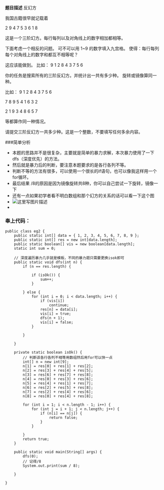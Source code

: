 ﻿**题目描述**
反幻方

我国古籍很早就记载着

2 9 4
7 5 3
6 1 8

这是一个三阶幻方。每行每列以及对角线上的数字相加都相等。

下面考虑一个相反的问题。
可不可以用 1~9 的数字填入九宫格。
使得：每行每列每个对角线上的数字和都互不相等呢？


这应该能做到。
比如：
9 1 2
8 4 3
7 5 6

你的任务是搜索所有的三阶反幻方。并统计出一共有多少种。
旋转或镜像算同一种。

比如：
9 1 2
8 4 3
7 5 6

7 8 9 
5 4 1
6 3 2

2 1 9
3 4 8
6 5 7

等都算作同一种情况。

请提交三阶反幻方一共多少种。这是一个整数，不要填写任何多余内容。

###简单分析

 - 本题的思路并不是很复杂，主要就是简单的暴力求解，本次暴力使用了一下dfs（深度优先）的方法。
 - 然后就是暴力后的判断，要注意本题要求的是各行各列不等。
 - 判断不等的方法有很多，可以使用一个很长的if语句，也可以像我这样用一个for循环。
 - 最后结果 /8的原因是因为镜像旋转共8种，你可以自己尝试一下旋转，镜像一下
 - 还有一点如果初学者看不明白数组和那个幻方的关系的话可以看一下这个图
 - ![这里写图片描述](http://img.blog.csdn.net/20170516204526922?watermark/2/text/aHR0cDovL2Jsb2cuY3Nkbi5uZXQvcXFfMjg4ODg4Mzc=/font/5a6L5L2T/fontsize/400/fill/I0JBQkFCMA==/dissolve/70/gravity/SouthEast)
 - 

### 奉上代码：
 

```
public class eg2 {
	public static int[] data = { 1, 2, 3, 4, 5, 6, 7, 8, 9 };
	public static int[] res = new int[data.length];
	public static boolean[] vis = new boolean[data.length];
	static int sum = 0;

	// 深度遍历暴力几乎就是模板，不同的暴力题只需要更换isok即可
	public static void dfs(int n) {
		if (n == res.length) {

			if (isOk()) {
				sum++;
			}

		} else {
			for (int i = 0; i < data.length; i++) {
				if (vis[i])
					continue;
				res[n] = data[i];
				vis[i] = true;
				dfs(n + 1);
				vis[i] = false;
			}

		}

	}

	private static boolean isOk() {
		// 判断该各行各列不相等用数组然后用for可以快一点
		int[] n = new int[9];
		n[1] = res[0] + res[1] + res[2];
		n[2] = res[3] + res[4] + res[5];
		n[3] = res[6] + res[7] + res[8];
		n[4] = res[0] + res[3] + res[6];
		n[5] = res[4] + res[1] + res[7];
		n[6] = res[2] + res[5] + res[8];
		n[7] = res[2] + res[4] + res[6];
		n[8] = res[0] + res[4] + res[8];

		for (int i = 1; i < n.length - 1; i++) {
			for (int j = i + 1; j < n.length; j++) {
				if (n[i] == n[j]) {
					return false;
				}
			}

		}
		return true;
	}

	public static void main(String[] args) {
		dfs(0);
		// 记得/8
		System.out.print(sum / 8);

	}

}

```

